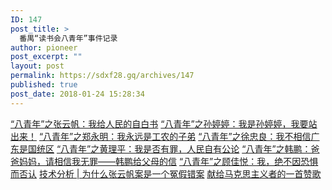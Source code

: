 ```yaml
---
ID: 147
post_title: >
  番禺“读书会八青年”事件记录
author: pioneer
post_excerpt: ""
layout: post
permalink: https://sdxf28.gq/archives/147
published: true
post_date: 2018-01-24 15:28:34
---
```

<a href="http://sdxf26.gq/?p=20">“八青年”之张云帆：我给人民的自白书</a>
<a href="http://sdxf26.gq/?p=46">“八青年”之孙婷婷：我是孙婷婷，我要站出来！</a>
<a href="http://sdxf26.gq/?p=15">“八青年”之郑永明：我永远是工农的子弟</a>
<a href="http://sdxf26.gq/?p=25">“八青年”之徐忠良：我不相信广东是国统区</a>
<a href="http://sdxf26.gq/?p=29">“八青年”之黄理平：我是否有罪，人民自有公论</a>
<a href="http://sdxf26.gq/?p=34">“八青年”之韩鹏：爸爸妈妈，请相信我无罪——韩鹏给父母的信</a>
<a href="http://sdxf26.gq/?p=81">“八青年”之顾佳悦：我，绝不因恐惧而否认</a>
<a href="http://sdxf26.gq/?p=68">技术分析 | 为什么张云帆案是一个冤假错案</a>
<a href="http://sdxf26.gq/?p=103">献给马克思主义者的一首赞歌</a>